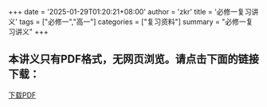 +++
date = '2025-01-29T01:20:21+08:00'
author = 'zkr'
title = '必修一复习讲义'
tags = ["必修一","高一"]
categories = ["复习资料"]
summary = "必修一复习讲义"
+++

## 本讲义只有PDF格式，无网页浏览。请点击下面的链接下载：

<a href="https://www.hostize.com/zh/v/-LqOlQJmQW" >下载PDF </a>
